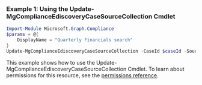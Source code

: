 ### Example 1: Using the Update-MgComplianceEdiscoveryCaseSourceCollection Cmdlet
```powershell
Import-Module Microsoft.Graph.Compliance
$params = @{
	DisplayName = "Quarterly Financials search"
}
Update-MgComplianceEdiscoveryCaseSourceCollection -CaseId $caseId -SourceCollectionId $sourceCollectionId -BodyParameter $params
```
This example shows how to use the Update-MgComplianceEdiscoveryCaseSourceCollection Cmdlet.
To learn about permissions for this resource, see the [permissions reference](/graph/permissions-reference).
